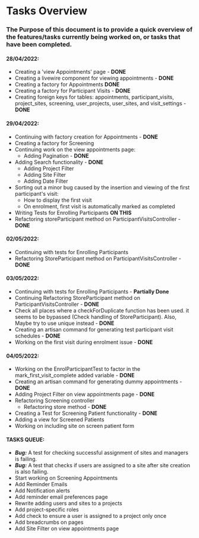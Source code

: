 # Tasks Overview

### The Purpose of this document is to provide a quick overview of the features/tasks currently being worked on, or tasks that have been completed.

#### **28/04/2022:**
- Creating a 'view Appointments' page - **DONE**
- Creating a livewire component for viewing appointments - **DONE**
- Creating a factory for Appointments **DONE**
- Creating a factory for Participant Visits - **DONE**
- Creating foreign keys for tables: appointments, participant_visits, project_sites, screening, user_projects, user_sites, and visit_settings - **DONE**


#### **29/04/2022:**
- Continuing with factory creation for Appointments - **DONE**
- Creating a factory for Screening
- Continuing work on the view appointments page:
    - Adding Pagination - **DONE**
- Adding Search functionality - **DONE**
    - Adding Project Filter
    - Adding Site Filter
    - Adding Date Filter
- Sorting out a minor bug caused by the insertion and viewing of the first participant's visit:
    - How to display the first visit
    - On enrolment, first visit is automatically marked as completed
- Writing Tests for Enrolling Participants **ON THIS**
- Refactoring storeParticipant method on ParticipantVisitsController - **DONE**


#### **02/05/2022:**
- Continuing with tests for Enrolling Participants
- Refactoring StoreParticipant method on ParticipantVisitsController - **DONE**


#### **03/05/2022:**
- Continuing with tests for Enrolling Participants - **Partially Done**
- Continuing Refactoring StoreParticipant method on ParticipantVisitsController - **DONE**
- Check all places where a checkForDuplicate function has been used. it seems to be bypassed (Check handling of StoreParticipant). Also, Maybe try to use unique instead - **DONE**
- Creating an artisan command for generating test participant visit schedules - **DONE**
- Working on the first visit during enrolment issue - **DONE**


#### **04/05/2022:**
- Working on the EnrolParticipantTest to factor in the mark_first_visit_complete added variable - **DONE**
- Creating an artisan command for generating dummy appointments - **DONE**
- Adding Project Filter on view appointments page - **DONE**
- Refactoring Screening controller
    - Refactoring store method - **DONE**
- Creating a Test for Screening Patient functionality - **DONE**
- Adding a view for Screened Patients
- Working on including site on screen patient form



#### **TASKS QUEUE:**
- ***Bug:*** A test for checking successful assignment of sites and managers is failing.
- ***Bug:*** A test that checks if users are assigned to a site after site creation is also failing.
- Start working on Screening Appointments
- Add Reminder Emails
- Add Notification alerts
- Add reminder email preferences page
- Rewrite adding users and sites to a projects
- Add project-specific roles
- Add check to ensure a user is assigned to a project only once
- Add breadcrumbs on pages
- Add Site Filter on view appointments page

